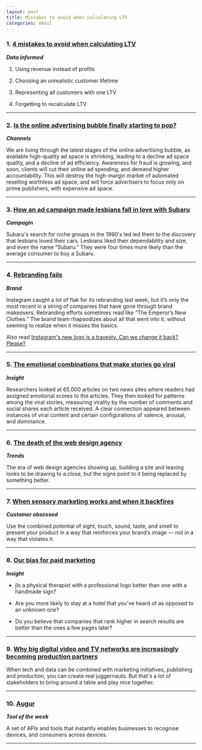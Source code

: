 ```yaml
---
layout: post
title: Mistakes to avoid when calculating LTV
categories: email
---
```


### 1. [4 mistakes to avoid when calculating LTV][ltvcalc]
_<strong>Data informed</strong>_

1. Using revenue instead of profits

2. Choosing an unrealistic customer lifetime

3. Representing all customers with one LTV

4. Forgetting to recalculate LTV

[ltvcalc]:https://medium.com/tradecraft-traction/4-mistakes-to-avoid-when-calculating-ltv-1ade13f90ec9#.dlnwg3tg8

***

### 2. [Is the online advertising bubble finally starting to pop?][onlineads]
_<strong>Channels</strong>_

We are living through the latest stages of the online advertising bubble, as available high-quality ad space is shrinking, leading to a decline ad space quality, and a decline of ad efficiency. Awareness for fraud is growing, and soon, clients will cut their online ad spending, and demand higher accountability. This will destroy the high-margin market of automated reselling worthless ad space, and will force advertisers to focus only on prime publishers, with expensive ad space.

[onlineads]:http://blogs.harvard.edu/doc/2016/05/09/is-the-online-advertising-bubble-finally-starting-to-pop/

***

### 3. [How an ad campaign made lesbians fall in love with Subaru][subaruad]
_<strong>Campagin</strong>_

Subaru's search for niche groups in the 1990's led led them to the discovery that lesbians loved their cars. Lesbians liked their dependability and size, and even the name “Subaru.” They were four times more likely than the average consumer to buy a Subaru.

[subaruad]:http://priceonomics.com/how-an-ad-campaign-made-lesbians-fall-in-love-with/

***

### 4. [Rebranding fails][rebranding]
_<strong>Brand</strong>_

Instagram caught a lot of flak for its rebranding last week, but it’s only the most recent in a string of companies that have gone through brand makeovers. Rebranding efforts sometimes read like “The Emperor’s New Clothes.” The brand team rhapsodizes about all that went into it, without seeming to realize when it misses the basics.

Also read [Instagram's new logo is a travesty. Can we change it back? Please?][instalogo]

[instalogo]:http://www.adweek.com/news/advertising-branding/instagrams-new-logo-travesty-can-we-change-it-back-please-171398

[rebranding]:https://marketoonist.com/2016/05/rebranding-2.html

***

### 5. [The emotional combinations that make stories go viral][viralemotions]
_<strong>Insight</strong>_

Researchers looked at 65,000 articles on two news sites where readers had assigned emotional scores to the articles. They then looked for patterns among the viral stories, measuring virality by the number of comments and social shares each article received. A clear connection appeared between instances of viral content and certain configurations of valence, arousal, and dominance.

[viralemotions]:https://hbr.org/2016/05/research-the-link-between-feeling-in-control-and-viral-content

***

### 6. [The death of the web design agency][webdesdeath]
_<strong>Trends</strong>_

The era of web design agencies showing up, building a site and leaving looks to be drawing to a close, but the signs point to it being replaced by something better.

[webdesdeath]:https://medium.com/net-magazine/the-death-of-the-web-design-agency-a79dd531bee2#.ur3j4ieew

***

### 7. [When sensory marketing works and when it backfires][sensorymarketing]
_<strong>Customer obsessed</strong>_

Use the combined potential of sight, touch, sound, taste, and smell to present your product in a way that reinforces your brand’s image — not in a way that violates it.

[sensorymarketing]:https://hbr.org/2016/05/when-sensory-marketing-works-and-when-it-backfires

***

### 8. [Our bias for paid marketing][paidmarketing]
_<strong>Insight</strong>_

* jIs a physical therapist with a professional logo better than one with a handmade sign?

* Are you more likely to stay at a hotel that you've heard of as opposed to an unknown one?

* Do you believe that companies that rank higher in search results are better than the ones a few pages later?

[paidmarketing]:https://hbr.org/2016/05/when-sensory-marketing-works-and-when-it-backfires

***

### 9. [Why big digital video and TV networks are increasingly becoming production partners][prodpartner]
_<strong></strong>_

When tech and data can be combined with marketing initiatives, publishing and production, you can create real juggernauts. But that's a lot of stakeholders to bring around a table and play nice together.

[prodpartner]:http://www.adweek.com/news/television/why-big-digital-video-and-tv-networks-are-increasingly-becoming-production-partners-171440

***

### 10. [Augur][augur]
_<strong>Tool of the week</strong>_

A set of APIs and tools that instantly enables businesses to recognise devices, and consumers across devices.

[augur]:https://www.augur.io/

***

